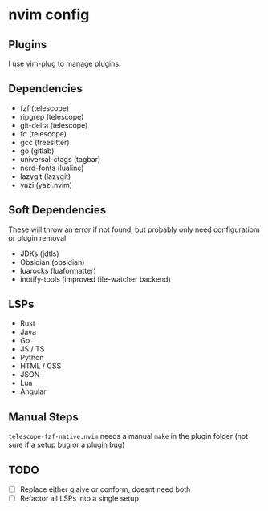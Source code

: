 # nvim config

## Plugins

I use [vim-plug](https://github.com/junegunn/vim-plug) to manage plugins.

## Dependencies

- fzf (telescope)
- ripgrep (telescope)
- git-delta (telescope)
- fd (telescope)
- gcc (treesitter)
- go (gitlab)
- universal-ctags (tagbar)
- nerd-fonts (lualine)
- lazygit (lazygit)
- yazi (yazi.nvim)

## Soft Dependencies

These will throw an error if not found, but probably only need configuratiom or plugin removal
- JDKs (jdtls)
- Obsidian (obsidian)
- luarocks (luaformatter)
- inotify-tools (improved file-watcher backend)

## LSPs

- Rust
- Java
- Go
- JS / TS
- Python
- HTML / CSS
- JSON
- Lua
- Angular

## Manual Steps

`telescope-fzf-native.nvim` needs a manual `make` in the plugin folder (not sure if a setup bug or a plugin bug)

## TODO

- [ ] Replace either glaive or conform, doesnt need both
- [ ] Refactor all LSPs into a single setup
